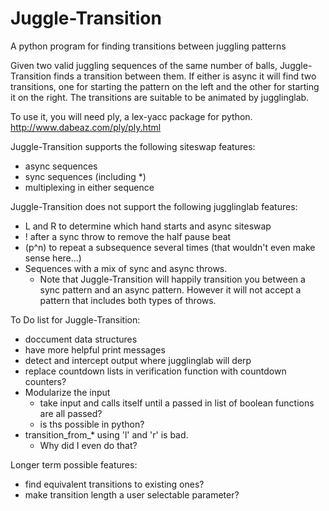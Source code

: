 Juggle-Transition
=================

A python program for finding transitions between juggling patterns

Given two valid juggling sequences of the same number of balls,
Juggle-Transition finds a transition between them.  If either is async it will
find two transitions, one for starting the pattern on the left and the other
for starting it on the right.  The transitions are suitable to be animated by
jugglinglab.

To use it, you will need ply, a lex-yacc package for python.  http://www.dabeaz.com/ply/ply.html

Juggle-Transition supports the following siteswap features:
 - async sequences
 - sync sequences (including *)
 - multiplexing in either sequence

  
Juggle-Transition does not support the following jugglinglab features:
 - L and R to determine which hand starts and async siteswap
 - ! after a sync throw to remove the half pause beat
 - (p^n) to repeat a subsequence several times (that wouldn't even make sense here...)
 - Sequences with a mix of sync and async throws.
    - Note that Juggle-Transition will happily transition you between a sync
      pattern and an async pattern.  However it will not accept a pattern that
      includes both types of throws.

To Do list for Juggle-Transition:
 - doccument data structures
 - have more helpful print messages
 - detect and intercept output where jugglinglab will derp
 - replace countdown lists in verification function with countdown counters?
 - Modularize the input
   - take input and calls itself until a passed in list of boolean functions are all passed?
   - is ths possible in python?
 - transition_from_* using 'l' and 'r' is bad.  
    - Why did I even do that?
        
Longer term possible features:
 - find equivalent transitions to existing ones?
 - make transition length a user selectable parameter?



